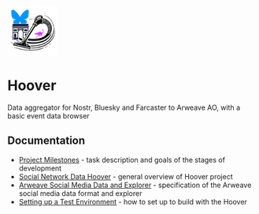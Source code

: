 <img src="doc/hoover.PNG" width="20%" />

# Hoover 

Data aggregator for Nostr, Bluesky and Farcaster to Arweave AO, with a basic event data browser

## Documentation

- [Project Milestones](doc/milestones.md) - task description and goals of the stages of development
- [Social Network Data Hoover](doc/readme.md) - general overview of Hoover project 
- [Arweave Social Media Data and Explorer](doc/data-spec.md) - specification of the Arweave social media data format and explorer
- [Setting up a Test Environment](doc/testing.md) - how to set up to build with the Hoover
